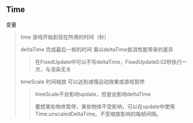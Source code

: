 ## Time

变量

> time  游戏开始到现在所用的时间（秒）
>
> deltaTime  完成最后一帧的时间 乘以deltaTime抵消性能带来的差异
>
> > 在FixedUpdate中可以不写deltaTime，FixedUpdate0.02秒执行一次，与渲染无关
>
> timeScale 时间缩放 可以达到减慢运动效果或游戏暂停
>
> > timeScale不会影响update，但是会影响deltaTime
> >
> > 要想某些物体暂停，某些物体不受影响，可以在update中使用Time.unscaledDeltaTime。不受缩放影响的每帧间隔。
>
> 







